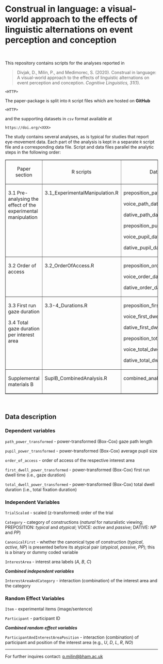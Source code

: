 # Construal in language: a visual-world approach to the effects of linguistic alternations on event perception and conception

<br>

This repository contains scripts for the analyses reported in

> Divjak, D., Milin, P., and Medimorec, S. (2020). Construal in language: A visual-world approach to the effects of linguistic alternations on event perception and conception. *Cognitive Linguistics, 31*(1).

    <HTTP>

The paper-package is split into `R` script files which are hosted on **GitHub**

    <HTTP>

and the supporting datasets in `csv` format available at 

    https://doi.org/<XXX>

The study contains several analyses, as is typical for studies that report eye-movement data. Each part of the analysis is kept in a separate `R` script file and a corresponding data file. Script and data files parallel the analytic steps in the following order:

<table border="1" cellspacing="1" cellpadding="0">
    <tbody>
        <tr>
            <td width="140">
                <p align="center">
                    Paper section
                </p>
            </td>
            <td width="229">
                <p align="center">
                    R scripts
                </p>
            </td>
            <td width="232">
                <p align="center">
                    Data files
                </p>
            </td>
        </tr>
        <tr>
            <td width="140" valign="top">
                <p>
                    3.1 Pre-analysing the effect of the experimental
                    manipulation
                </p>
            </td>
            <td width="229" valign="top">
                <p>
                    3.1_ExperimentalManipulation.R
                </p>
            </td>
            <td width="232" valign="top">
                <p>
                    preposition_path_data.csv
                </p>
                <p>
                    voice_path_data.csv
                </p>
                <p>
                    dative_path_data.csv
                </p>
                <p>
                    preposition_pupil_data.csv
                </p>
                <p>
                    voice_pupil_data.csv
                </p>
                <p>
                    dative_pupil_data.csv
                </p>
            </td>
        </tr>
        <tr>
            <td width="140" valign="top">
                <p>
                    3.2 Order of access
                </p>
            </td>
            <td width="229" valign="top">
                <p>
                    3.2_OrderOfAccess.R
                </p>
            </td>
            <td width="232" valign="top">
                <p>
                    preposition_order_data.csv
                </p>
                <p>
                    voice_order_data.csv
                </p>
                <p>
                    dative_order_data.csv
                </p>
            </td>
        </tr>
        <tr>
            <td width="140" valign="top">
                <p>
                    3.3 First run gaze duration
                </p>
                <p>
                    3.4 Total gaze duration per interest area
                </p>
            </td>
            <td width="229" valign="top">
                <p>
                    3.3-4_Durations.R
                </p>
            </td>
            <td width="232" valign="top">
                <p>
                    preposition_first_dwell_data.csv
                </p>
                <p>
                    voice_first_dwell_data.csv
                </p>
                <p>
                    dative_first_dwell_data.csv
                </p>
                <p>
                    preposition_total_dwell_data.csv
                </p>
                <p>
                    voice_total_dwell_data.csv
                </p>
                <p>
                    dative_total_dwell_data.csv
                </p>
            </td>
        </tr>
        <tr>
            <td width="140" valign="top">
                <p>
                    Supplemental materials B
                </p>
            </td>
            <td width="229" valign="top">
                <p>
                    SuplB_CombinedAnalysis.R
                </p>
            </td>
            <td width="232" valign="top">
                <p>
                    combined_analysis.csv
                </p>
            </td>
        </tr>
    </tbody>
</table>

<br>

## Data description

### Dependent variables

`path_power_transformed` - power-transformed (Box-Cox) gaze path length

`pupil_power_transformed` - power-transformed (Box-Cox) average pupil size

`order_of_access` - order of access of the respective interest area

`first_dwell_power_transformed` - power-transformed (Box-Cox) first run dwell time (i.e., gaze duration)

`total_dwell_power_transformed` - power-transformed (Box-Cox) total dwell duration (i.e., total fixation duration)

### Independent Variables

`TrialScaled` - scaled (z-transformed) order of the trial

`Category` - category of constructions (*natural* for naturalistic viewing; PREPOSITION: *typical* and *atypical*; VOICE: *active* and *passive*; DATIVE: *NP* and *PP*)

`CanonicalFirst` - whether the canonical type of construction (*typical*, *active*, *NP*) is presented before its atypical pair (*atypical*, *passive*, *PP*); this is a binary or dummy coded variable

`InterestArea` - interest area labels (*A*, *B*, *C*)

***Combined independent variables***

`InterestAreaAndCategory` - interaction (combination) of the interest area and the category

### Random Effect Variables

`Item` - experimental items (image/sentence)

`Participant` - participant ID

***Combined random effect variables***

`ParticipantAndInterestAreaPosition` - interaction (combination) of participant and position of the interest area (e.g., *U*, *D*, *L*, *R*, *NO*)

- - -

For further inquires contact: p.milin@bham.ac.uk
